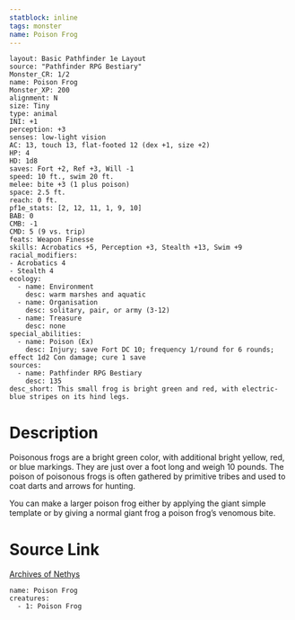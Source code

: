 ```yaml
---
statblock: inline
tags: monster
name: Poison Frog
---
```

```statblock
layout: Basic Pathfinder 1e Layout
source: "Pathfinder RPG Bestiary"
Monster_CR: 1/2
name: Poison Frog
Monster_XP: 200
alignment: N
size: Tiny
type: animal
INI: +1
perception: +3
senses: low-light vision
AC: 13, touch 13, flat-footed 12 (dex +1, size +2)
HP: 4
HD: 1d8
saves: Fort +2, Ref +3, Will -1
speed: 10 ft., swim 20 ft.
melee: bite +3 (1 plus poison)
space: 2.5 ft.
reach: 0 ft.
pf1e_stats: [2, 12, 11, 1, 9, 10]
BAB: 0
CMB: -1
CMD: 5 (9 vs. trip)
feats: Weapon Finesse
skills: Acrobatics +5, Perception +3, Stealth +13, Swim +9
racial_modifiers:
- Acrobatics 4
- Stealth 4
ecology:
  - name: Environment
    desc: warm marshes and aquatic
  - name: Organisation
    desc: solitary, pair, or army (3-12)
  - name: Treasure
    desc: none
special_abilities:
  - name: Poison (Ex)
    desc: Injury; save Fort DC 10; frequency 1/round for 6 rounds; effect 1d2 Con damage; cure 1 save
sources:
  - name: Pathfinder RPG Bestiary
    desc: 135
desc_short: This small frog is bright green and red, with electric-blue stripes on its hind legs.
```
# Description
Poisonous frogs are a bright green color, with additional bright yellow, red, or blue markings. They are just over a foot long and weigh 10 pounds. The poison of poisonous frogs is often gathered by primitive tribes and used to coat darts and arrows for hunting.

You can make a larger poison frog either by applying the giant simple template or by giving a normal giant frog a poison frog’s venomous bite.
# Source Link
[Archives of Nethys](https://aonprd.com/MonsterDisplay.aspx?ItemName=Poison%20Frog)
```encounter-table
name: Poison Frog
creatures:
  - 1: Poison Frog
```
